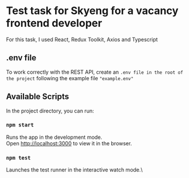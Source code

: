 # Test task for Skyeng for a vacancy frontend developer

For this task, I used React, Redux Toolkit, Axios and Typescript

## .env file

To work correctly with the REST API, create an `.env file in the root of the project` following the example file `"example.env"`

## Available Scripts

In the project directory, you can run:

### `npm start`

Runs the app in the development mode.\
Open [http://localhost:3000](http://localhost:3000) to view it in the browser.

### `npm test`

Launches the test runner in the interactive watch mode.\

